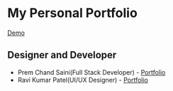# My Personal Portfolio
[Demo](http://rajeeviiit.github.io)

## Designer and Developer
- Prem Chand Saini(Full Stack Developer) - [Portfolio](https://www.pcsaini.in)
- Ravi Kumar Patel(UI/UX Designer) - [Portfolio](https://www.pcsaini.in/ravi)


